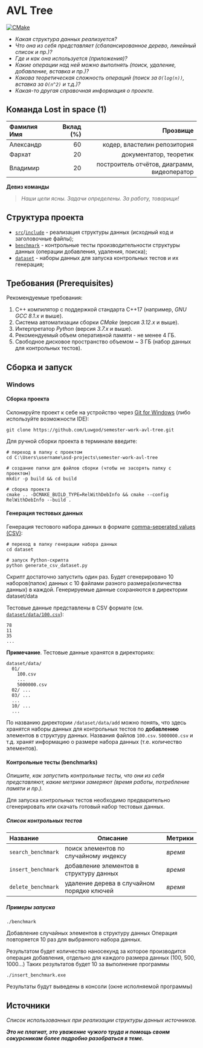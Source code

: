 # AVL Tree

[![CMake](https://github.com/Algorithms-and-Data-Structures-2021/semester-work-template/actions/workflows/cmake.yml/badge.svg)](https://github.com/Algorithms-and-Data-Structures-2021/semester-work-template/actions/workflows/cmake.yml)

- _Какая структура данных реализуется?_
- _Что она из себя представляет (сбалансированное дерево, линейный список и пр.)?_
- _Где и как она используется (приложения)?_
- _Какие операции над ней можно выполнять (поиск, удаление, добавление, вставка и пр.)?_
- _Какова теоретическая сложность операций (поиск за `O(log(n))`, вставка за `O(n^2)` и т.д.)?_
- _Какая-то другая справочная информация о проекте._

## Команда Lost in space (1)

| Фамилия Имя   | Вклад (%) | Прозвище              |
| :---          |   ---:    |  ---:                 |
| Александр     | 60        |  кодер, властелин репозитория                |
| Фархат        | 20        |   документатор, теоретик        |
| Владимир      | 20        |  построитель отчётов, диаграмм, видеоператор  |

**Девиз команды**
> _Наши цели ясны. Задачи определены. За работу, товарищи!_

## Структура проекта

- [`src`](src)/[`include`](include) - реализация структуры данных (исходный код и заголовочные файлы);
- [`benchmark`](benchmark) - контрольные тесты производительности структуры данных (операции добавления, удаления,
  поиска);
- [`dataset`](dataset) - наборы данных для запуска контрольных тестов и их генерация;

## Требования (Prerequisites)

Рекомендуемые требования:

1. С++ компилятор c поддержкой стандарта C++17 (например, _GNU GCC 8.1.x_ и выше).
2. Система автоматизации сборки _CMake_ (версия _3.12.x_ и выше).
3. Интерпретатор _Python_ (версия _3.7.x_ и выше).
4. Рекомендуемый объем оперативной памяти - не менее 4 ГБ.
5. Свободное дисковое пространство объемом ~ 3 ГБ (набор данных для контрольных тестов).

## Сборка и запуск

### Windows

#### Сборка проекта

Склонируйте проект к себе на устройство через [Git for Windows](https://gitforwindows.org/) (либо используйте
возможности IDE):

```shell
git clone https://github.com/Luwgod/semester-work-avl-tree.git
```

Для ручной сборки проекта в терминале введите:

```shell
# переход в папку с проектом
cd C:\Users\username\asd-projects\semester-work-avl-tree

# создание папки для файлов сборки (чтобы не засорять папку с проектом) 
mkdir -p build && cd build 

# сборка проекта
cmake .. -DCMAKE_BUILD_TYPE=RelWithDebInfo && cmake --config RelWithDebInfo --build . 
```

#### Генерация тестовых данных

Генерация тестового набора данных в
формате [comma-seperated values (CSV)](https://en.wikipedia.org/wiki/Comma-separated_values):

```shell
# переход в папку генерации набора данных
cd dataset

# запуск Python-скрипта
python generate_csv_dataset.py
```
Скрипт достаточно запустить один раз. 
Будет сгенерировано 10 наборов(папок) данных с 10 файлами разного размера(количества данных) в каждой.
Генерируемые данные сохраняются в директории dataset/data


Тестовые данные представлены в CSV формате (см.
[`dataset/data/100.csv`](dataset/data/100.csv)):

```csv
78
11
35
...
```

**Примечание**. Тестовые данные хранятся в директориях:

```shell
dataset/data/
  01/
    100.csv
    ...
    5000000.csv
  02/ ...
  03/ ...
  ...
  10/ ...
  ...
```

По названию директории `/dataset/data/add` можно понять, что здесь хранятся наборы данных для контрольных тестов по
**добавлению** элементов в структуру данных. Названия файлов `100.csv`. `5000000.csv` и т.д. хранят информацию о размере набора данных (т.е. количество элементов). 

#### Контрольные тесты (benchmarks)

_Опишите, как запустить контрольные тесты, что они из себя представляют, какие метрики замеряют (время работы,
потребление памяти и пр.)._

Для запуска контрольных тестов необходимо предварительно сгенерировать или скачать готовый набор тестовых данных.

##### Список контрольных тестов

| Название                  | Описание                                | Метрики         |
| :---                      | ---                                     | :---            |
| `search_benchmark`        | поиск элементов по случайному индексу   | _время_         |
| `insert_benchmark`        | добавление элементов в структуру данных | _время_         |
| `delete_benchmark`        | удаление дерева в случайном порядке ключей    | _время_             |

##### Примеры запуска

```shell
./benchmark
```

Добавление случайных элементов в структуру данных
Операция повторяется 10 раз для выбранного набора данных. 

Результатом будет количество наносекунд за которое производится операция добавления, отдельно для каждого размера данных (100, 500, 1000...)
Таких результатов будет 10 за выполнение программы 

```
./insert_benchmark.exe
``` 
Результаты будут выведены в консоли (окне исполняемой программы)

## Источники

_Список использованных при реализации структуры данных источников._

_**Это не плагиат, это уважение чужого труда и помощь своим сокурсникам более подробно разобраться в теме.**_

